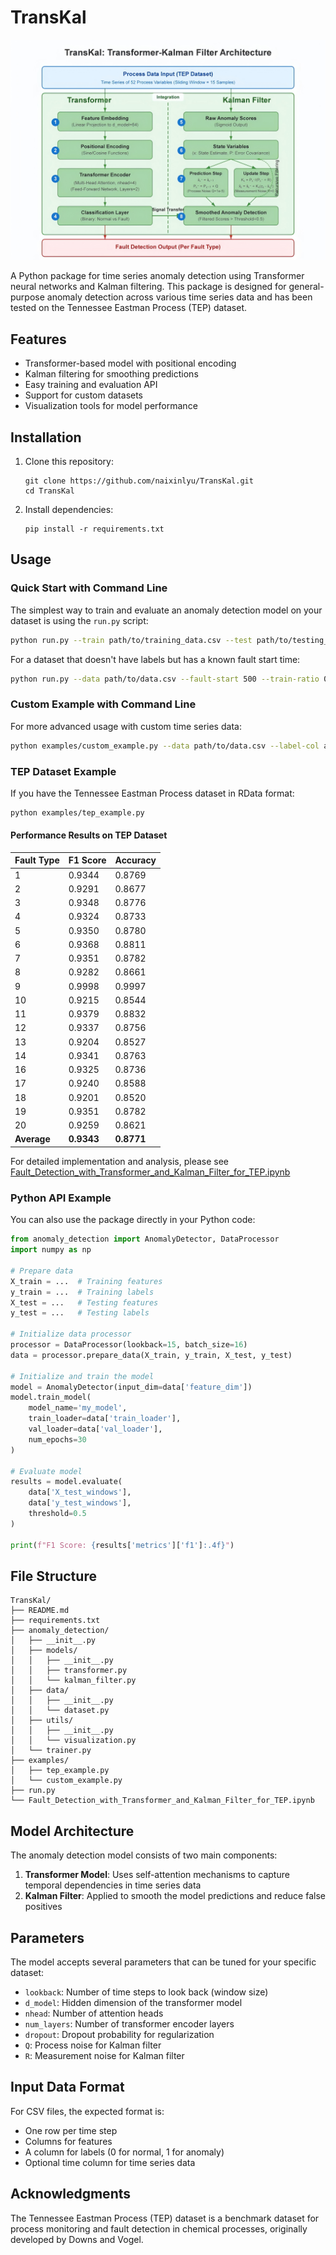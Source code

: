 # TransKal

![Image Description](transkal-model-architecture.jpg)

A Python package for time series anomaly detection using Transformer neural networks and Kalman filtering. This package is designed for general-purpose anomaly detection across various time series data and has been tested on the Tennessee Eastman Process (TEP) dataset.

## Features

- Transformer-based model with positional encoding
- Kalman filtering for smoothing predictions
- Easy training and evaluation API
- Support for custom datasets
- Visualization tools for model performance

## Installation

1. Clone this repository:
   ```
   git clone https://github.com/naixinlyu/TransKal.git
   cd TransKal
   ```

2. Install dependencies:
   ```
   pip install -r requirements.txt
   ```

## Usage

### Quick Start with Command Line

The simplest way to train and evaluate an anomaly detection model on your dataset is using the `run.py` script:

```bash
python run.py --train path/to/training_data.csv --test path/to/testing_data.csv --label-col label
```

For a dataset that doesn't have labels but has a known fault start time:

```bash
python run.py --data path/to/data.csv --fault-start 500 --train-ratio 0.7
```

### Custom Example with Command Line

For more advanced usage with custom time series data:

```bash
python examples/custom_example.py --data path/to/data.csv --label-col anomaly --time-col timestamp --feature-cols "feature1,feature2,feature3" --lookback 20 --epochs 50
```

### TEP Dataset Example

If you have the Tennessee Eastman Process dataset in RData format:

```bash
python examples/tep_example.py
```

#### Performance Results on TEP Dataset

| Fault Type | F1 Score | Accuracy |
|------------|----------|----------|
| 1          | 0.9344   | 0.8769   |
| 2          | 0.9291   | 0.8677   |
| 3          | 0.9348   | 0.8776   |
| 4          | 0.9324   | 0.8733   |
| 5          | 0.9350   | 0.8780   |
| 6          | 0.9368   | 0.8811   |
| 7          | 0.9351   | 0.8782   |
| 8          | 0.9282   | 0.8661   |
| 9          | 0.9998   | 0.9997   |
| 10         | 0.9215   | 0.8544   |
| 11         | 0.9379   | 0.8832   |
| 12         | 0.9337   | 0.8756   |
| 13         | 0.9204   | 0.8527   |
| 14         | 0.9341   | 0.8763   |
| 16         | 0.9325   | 0.8736   |
| 17         | 0.9240   | 0.8588   |
| 18         | 0.9201   | 0.8520   |
| 19         | 0.9351   | 0.8782   |
| 20         | 0.9259   | 0.8621   |
| **Average**| **0.9343** | **0.8771** |

For detailed implementation and analysis, please see [Fault_Detection_with_Transformer_and_Kalman_Filter_for_TEP.ipynb](Fault_Detection_with_Transformer_and_Kalman_Filter_for_TEP.ipynb)

### Python API Example

You can also use the package directly in your Python code:

```python
from anomaly_detection import AnomalyDetector, DataProcessor
import numpy as np

# Prepare data
X_train = ...  # Training features
y_train = ...  # Training labels
X_test = ...   # Testing features
y_test = ...   # Testing labels

# Initialize data processor
processor = DataProcessor(lookback=15, batch_size=16)
data = processor.prepare_data(X_train, y_train, X_test, y_test)

# Initialize and train the model
model = AnomalyDetector(input_dim=data['feature_dim'])
model.train_model(
    model_name='my_model',
    train_loader=data['train_loader'],
    val_loader=data['val_loader'],
    num_epochs=30
)

# Evaluate model
results = model.evaluate(
    data['X_test_windows'],
    data['y_test_windows'],
    threshold=0.5
)

print(f"F1 Score: {results['metrics']['f1']:.4f}")
```

## File Structure

```
TransKal/
├── README.md
├── requirements.txt
├── anomaly_detection/
│   ├── __init__.py
│   ├── models/
│   │   ├── __init__.py
│   │   ├── transformer.py
│   │   └── kalman_filter.py
│   ├── data/
│   │   ├── __init__.py
│   │   └── dataset.py
│   ├── utils/
│   │   ├── __init__.py
│   │   └── visualization.py
│   └── trainer.py
├── examples/
│   ├── tep_example.py
│   └── custom_example.py
├── run.py
└── Fault_Detection_with_Transformer_and_Kalman_Filter_for_TEP.ipynb
```

## Model Architecture

The anomaly detection model consists of two main components:

1. **Transformer Model**: Uses self-attention mechanisms to capture temporal dependencies in time series data
2. **Kalman Filter**: Applied to smooth the model predictions and reduce false positives

## Parameters

The model accepts several parameters that can be tuned for your specific dataset:

- `lookback`: Number of time steps to look back (window size)
- `d_model`: Hidden dimension of the transformer model
- `nhead`: Number of attention heads
- `num_layers`: Number of transformer encoder layers
- `dropout`: Dropout probability for regularization
- `Q`: Process noise for Kalman filter
- `R`: Measurement noise for Kalman filter

## Input Data Format

For CSV files, the expected format is:

- One row per time step
- Columns for features
- A column for labels (0 for normal, 1 for anomaly)
- Optional time column for time series data

## Acknowledgments

The Tennessee Eastman Process (TEP) dataset is a benchmark dataset for process monitoring and fault detection in chemical processes, originally developed by Downs and Vogel.
